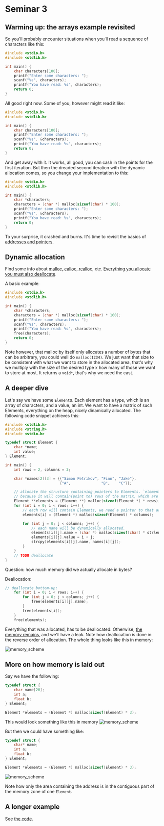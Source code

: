 # Seminar 3

## Warming up: the arrays  example revisited

So you'll probably encounter situations when you'll read a sequence of characters like this:

```c
#include <stdio.h>
#include <stdlib.h>

int main() {
    char characters[100];
    printf("Enter some characters: ");
    scanf("%s", characters);
    printf("You have read: %s", characters);
    return 0;
}
```

All good right now. Some of you, however might read it like:

```c
#include <stdio.h>
#include <stdlib.h>

int main() {
    char characters[100];
    printf("Enter some characters: ");
    scanf("%s", &characters);
    printf("You have read: %s", characters);
    return 0;
}
```

And get away with it. It works, all good, you can cash in the points for the first iteration.
But then the dreaded second iteration with the dynamic allocation comes, so you
change your implementation to this:

```c
#include <stdio.h>
#include <stdlib.h>

int main() {
    char *characters;
    characters = (char *) malloc(sizeof(char) * 100);
    printf("Enter some characters: ");
    scanf("%s", &characters);
    printf("You have read: %s", characters);
    return 0;
}
```

To your surprise, it crashed and burns. It's time to revisit the basics
of [addresses and pointers](https://github.com/imimali/oop-2023/tree/master/c-intro#further-on-pointers-to-static-and-dynamic-arrays).

## Dynamic allocation

Find some info about [malloc, calloc, realloc](https://man7.org/linux/man-pages/man3/malloc.3.html), etc.
[Everything you allocate you must also deallocate](https://youtu.be/guuYU74wU70?t=70).

A basic example:

```c
#include <stdio.h>
#include <stdlib.h>

int main() {
    char *characters;
    characters = (char *) malloc(sizeof(char) * 100);
    printf("Enter some characters: ");
    scanf("%s", characters);
    printf("You have read: %s", characters);
    free(characters);
    return 0;
}
```

Note however, that malloc by itself only allocates a number of bytes that can be
arbitrary, you could well do `malloc(1234)`. We just want that size
to be consistent with what we want to store in the allocated area, that's why we
multiply with the size of the desired type x how many of those we want to store at most.
It returns a `void*`, that's why we need the cast.

## A deeper dive
Let's say we have some `Element`s. Each element has a type, which is an array of characters, and a value, an int.
We want to have a matrix of such Elements, everything on the heap, nicely dinamically allocated.
The following code snippet achieves this:
```c
#include <stdlib.h>
#include <string.h>
#include <stdio.h>

typedef struct Element {
    char *name;
    int value;
} Element;

int main() {
    int rows = 2, columns = 3;

    char *names[2][3] = {{"Simon Petrikov", "Finn", "Jake"},
                         {"A",              "B",    "C"}};

    // allocate the structure containing pointers to Elements. `elements` is a pointer to a pointer of Elements,
    // because it will contain(point to) rows of the matrix, which are actually pointers to Elements.
    Element **elements = (Element **) malloc(sizeof(Element *) * rows);
    for (int i = 0; i < rows; i++) {
        // each row will contain Elements, we need a pointer to that area
        elements[i] = (Element *) malloc(sizeof(Element) * columns);

        for (int j = 0; j < columns; j++) {
            // each name will be dynamically allocated.
            elements[i][j].name = (char *) malloc(sizeof(char) * strlen(names[i][j]));
            elements[i][j].value = i + j;
            strcpy(elements[i][j].name, names[i][j]);
        }
    }
    // TODO deallocate
}
```

Question: how much memory did we actually allocate in bytes?


Deallocation:
```c
// deallocate bottom-up:
    for (int i = 0; i < rows; i++) {
        for (int j = 0; j < columns; j++) {
            free(elements[i][j].name);
        }
        free(elements[i]);
    }
    free(elements);
```
Everything that was allocated, has to be deallocated. Otherwise,
[the memory remains,](https://youtu.be/RDN4awrpPQQ) and we'll have a leak. Note how
deallocation is done in the reverse order of allocation.
The whole thing looks like this in memory:

![memory_scheme](/pics/memory_scheme.png)

## More on how memory is laid out
Say we have the following:
```c
typedef struct {
    char name[20];
    int a;
    float b;
} Element;

Element *elements = (Element *) malloc(sizeof(Element) * 3);
```
This would look something like this in memory
![memory_scheme](/pics/memory_scheme_2.png)

But then we could have something like:
```c
typedef struct {
    char* name;
    int a;
    float b;
} Element;

Element *elements = (Element *) malloc(sizeof(Element) * 3);
```
![memory_scheme](/pics/memory_scheme_3.png)

Note how only the area containing the address is in the contiguous part
of the memory zone of one `Element`. 

## A longer example

See [the code](./main.c).

